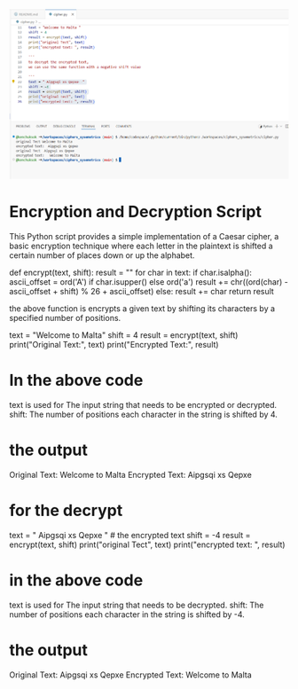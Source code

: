 ![alt text](image.png)

# Encryption and Decryption Script
This Python script provides a simple implementation of a Caesar cipher, a basic encryption technique where each letter in the plaintext is shifted a certain number of places down or up the alphabet.

def encrypt(text, shift):
    result = ""
    for char in text:
        if char.isalpha():
            ascii_offset = ord('A') if char.isupper() else ord('a')
            result += chr((ord(char) - ascii_offset + shift) % 26 + ascii_offset)
        else:
            result += char
    return result

the above function is encrypts a given text by shifting its characters by a specified number of positions.


text = "Welcome to Malta"
shift = 4
result = encrypt(text, shift)
print("Original Text:", text)
print("Encrypted Text:", result)

# In the above code 
text is used for The input string that needs to be encrypted or decrypted.
shift: The number of positions each character in the string is shifted by 4.

# the output
Original Text: Welcome to Malta
Encrypted Text: Aipgsqi xs Qepxe


# for the decrypt
text = " Aipgsqi xs Qepxe  " # the encrypted text
shift = -4
result = encrypt(text, shift)
print("original Tect", text)
print("encrypted text: ", result)

# in the above code
text is used for The input string that needs to be decrypted.
shift: The number of positions each character in the string is shifted by -4. 

# the output
Original Text: Aipgsqi xs Qepxe
Encrypted Text: Welcome to Malta

